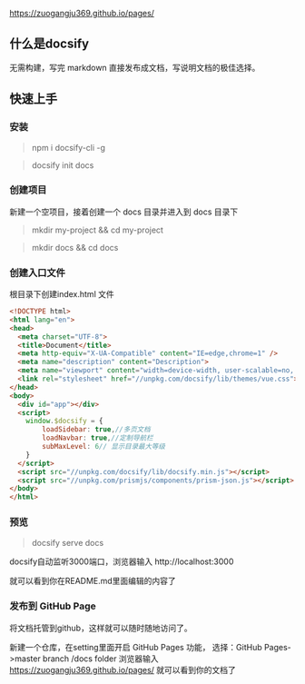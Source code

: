 https://zuogangju369.github.io/pages/

## 什么是docsify
无需构建，写完 markdown 直接发布成文档，写说明文档的极佳选择。

## 快速上手
### 安装

> npm i docsify-cli -g

> docsify init docs

### 创建项目
新建一个空项目，接着创建一个 docs 目录并进入到 docs 目录下

> mkdir my-project && cd my-project

> mkdir docs && cd docs

### 创建入口文件
根目录下创建index.html 文件
```html
<!DOCTYPE html>
<html lang="en">
<head>
  <meta charset="UTF-8">
  <title>Document</title>
  <meta http-equiv="X-UA-Compatible" content="IE=edge,chrome=1" />
  <meta name="description" content="Description">
  <meta name="viewport" content="width=device-width, user-scalable=no, initial-scale=1.0, maximum-scale=1.0, minimum-scale=1.0">
  <link rel="stylesheet" href="//unpkg.com/docsify/lib/themes/vue.css">
</head>
<body>
  <div id="app"></div>
  <script>
    window.$docsify = {
		loadSidebar: true,//多页文档
		loadNavbar: true,//定制导航栏 
		subMaxLevel: 6// 显示目录最大等级
    }
  </script>
  <script src="//unpkg.com/docsify/lib/docsify.min.js"></script>
  <script src="//unpkg.com/prismjs/components/prism-json.js"></script>
</body>
</html>
```

### 预览

> docsify serve docs

docsify自动监听3000端口，浏览器输入 http://localhost:3000

就可以看到你在README.md里面编辑的内容了

### 发布到 GitHub Page
将文档托管到github，这样就可以随时随地访问了。

新建一个仓库，在setting里面开启 GitHub Pages 功能，
选择：GitHub Pages->master branch /docs folder
浏览器输入 https://zuogangju369.github.io/pages/  就可以看到你的文档了
